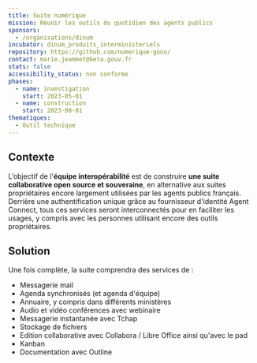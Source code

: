 ```yaml
---
title: Suite numérique
mission: Réunir les outils du quotidien des agents publics
sponsors:
  - /organisations/dinum
incubator: dinum_produits_interministeriels
repository: https://github.com/numerique-gouv/
contact: marie.jeammet@beta.gouv.fr
stats: false
accessibility_status: non conforme
phases:
  - name: investigation
    start: 2023-05-01
  - name: construction
    start: 2023-08-01
thematiques:
  - Outil technique
---
```

## Contexte

L’objectif de l'**équipe interopérabilité** est de construire **une suite collaborative open source et souveraine**, en alternative aux suites propriétaires encore largement utilisées par les agents publics français. Derrière une authentification unique grâce au fournisseur d'identité Agent Connect, tous ces services seront interconnectés pour en faciliter les usages, y compris avec les personnes utilisant encore des outils propriétaires. 

## Solution

Une fois complète, la suite comprendra des services de : 

* Messagerie mail 
* Agenda synchronisés (et agenda d'équipe) 
* Annuaire, y compris dans différents ministères
* Audio et vidéo conférences avec webinaire
* Messagerie instantanée avec Tchap
* Stockage de fichiers
* Edition collaborative avec Collabora / Libre Office ainsi qu'avec le pad
* Kanban 
* Documentation avec Outline